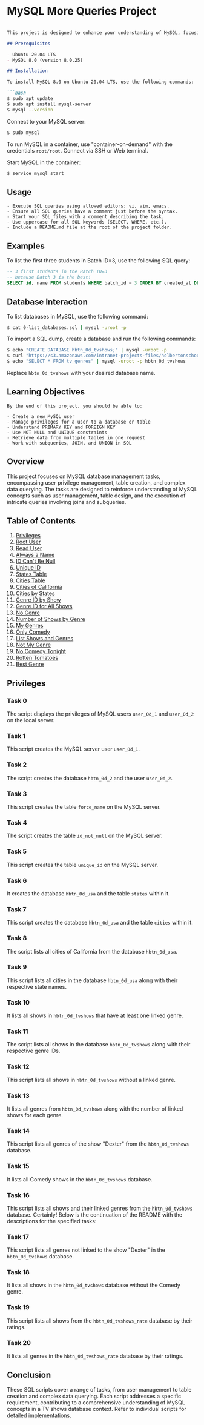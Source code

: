 # MySQL More Queries Project

```markdown

This project is designed to enhance your understanding of MySQL, focusing on various topics such as user management, privileges, constraints, and advanced SQL techniques. The learning objectives include creating and managing users, understanding primary and foreign keys, using constraints, retrieving data from multiple tables, and employing advanced SQL techniques like joins and unions.

## Prerequisites

- Ubuntu 20.04 LTS
- MySQL 8.0 (version 8.0.25)

## Installation

To install MySQL 8.0 on Ubuntu 20.04 LTS, use the following commands:

```bash
$ sudo apt update
$ sudo apt install mysql-server
$ mysql --version
```

Connect to your MySQL server:

```bash
$ sudo mysql
```

To run MySQL in a container, use "container-on-demand" with the credentials `root/root`. Connect via SSH or Web terminal.

Start MySQL in the container:

```bash
$ service mysql start
```

## Usage
```
- Execute SQL queries using allowed editors: vi, vim, emacs.
- Ensure all SQL queries have a comment just before the syntax.
- Start your SQL files with a comment describing the task.
- Use uppercase for all SQL keywords (SELECT, WHERE, etc.).
- Include a README.md file at the root of the project folder.
```
## Examples

To list the first three students in Batch ID=3, use the following SQL query:

```sql
-- 3 first students in the Batch ID=3
-- because Batch 3 is the best!
SELECT id, name FROM students WHERE batch_id = 3 ORDER BY created_at DESC LIMIT 3;
```

## Database Interaction

To list databases in MySQL, use the following command:

```bash
$ cat 0-list_databases.sql | mysql -uroot -p
```

To import a SQL dump, create a database and run the following commands:

```bash
$ echo "CREATE DATABASE hbtn_0d_tvshows;" | mysql -uroot -p
$ curl "https://s3.amazonaws.com/intranet-projects-files/holbertonschool-higher-level_programming+/274/hbtn_0d_tvshows.sql" -s | mysql -uroot -p hbtn_0d_tvshows
$ echo "SELECT * FROM tv_genres" | mysql -uroot -p hbtn_0d_tvshows
```

Replace `hbtn_0d_tvshows` with your desired database name.

## Learning Objectives
```
By the end of this project, you should be able to:

- Create a new MySQL user
- Manage privileges for a user to a database or table
- Understand PRIMARY KEY and FOREIGN KEY
- Use NOT NULL and UNIQUE constraints
- Retrieve data from multiple tables in one request
- Work with subqueries, JOIN, and UNION in SQL
```

## Overview

This project focuses on MySQL database management tasks, encompassing user privilege management, table creation, and complex data querying. The tasks are designed to reinforce understanding of MySQL concepts such as user management, table design, and the execution of intricate queries involving joins and subqueries.

## Table of Contents

1. [Privileges](#privileges)
2. [Root User](#root-user)
3. [Read User](#read-user)
4. [Always a Name](#always-a-name)
5. [ID Can't Be Null](#id-cant-be-null)
6. [Unique ID](#unique-id)
7. [States Table](#states-table)
8. [Cities Table](#cities-table)
9. [Cities of California](#cities-of-california)
10. [Cities by States](#cities-by-states)
11. [Genre ID by Show](#genre-id-by-show)
12. [Genre ID for All Shows](#genre-id-for-all-shows)
13. [No Genre](#no-genre)
14. [Number of Shows by Genre](#number-of-shows-by-genre)
15. [My Genres](#my-genres)
16. [Only Comedy](#only-comedy)
17. [List Shows and Genres](#list-shows-and-genres)
18. [Not My Genre](#not-my-genre)
19. [No Comedy Tonight](#no-comedy-tonight)
20. [Rotten Tomatoes](#rotten-tomatoes)
21. [Best Genre](#best-genre)

## Privileges

### Task 0

The script displays the privileges of MySQL users `user_0d_1` and `user_0d_2` on the local server.

### Task 1

This script creates the MySQL server user `user_0d_1`.

### Task 2

The script creates the database `hbtn_0d_2` and the user `user_0d_2`.

### Task 3

This script creates the table `force_name` on the MySQL server.

### Task 4

The script creates the table `id_not_null` on the MySQL server.

### Task 5

This script creates the table `unique_id` on the MySQL server.

### Task 6

It creates the database `hbtn_0d_usa` and the table `states` within it.

### Task 7

This script creates the database `hbtn_0d_usa` and the table `cities` within it.

### Task 8

The script lists all cities of California from the database `hbtn_0d_usa`.

### Task 9

This script lists all cities in the database `hbtn_0d_usa` along with their respective state names.

### Task 10

It lists all shows in `hbtn_0d_tvshows` that have at least one linked genre.

### Task 11

The script lists all shows in the database `hbtn_0d_tvshows` along with their respective genre IDs.

### Task 12

This script lists all shows in `hbtn_0d_tvshows` without a linked genre.

### Task 13

It lists all genres from `hbtn_0d_tvshows` along with the number of linked shows for each genre.

### Task 14

This script lists all genres of the show "Dexter" from the `hbtn_0d_tvshows` database.

### Task 15

It lists all Comedy shows in the `hbtn_0d_tvshows` database.

### Task 16

This script lists all shows and their linked genres from the `hbtn_0d_tvshows` database.
Certainly! Below is the continuation of the README with the descriptions for the specified tasks:

### Task 17
This script lists all genres not linked to the show "Dexter" in the `hbtn_0d_tvshows` database.

### Task 18
It lists all shows in the `hbtn_0d_tvshows` database without the Comedy genre.

### Task 19
This script lists all shows from the `hbtn_0d_tvshows_rate` database by their ratings.

### Task 20
It lists all genres in the `hbtn_0d_tvshows_rate` database by their ratings.

## Conclusion

These SQL scripts cover a range of tasks, from user management to table creation and complex data querying. Each script addresses a specific requirement, contributing to a comprehensive understanding of MySQL concepts in a TV shows database context. Refer to individual scripts for detailed implementations.

